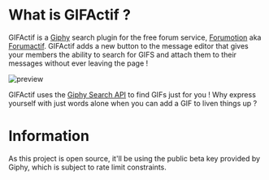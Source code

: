 # What is GIFActif ?

GIFActif is a [Giphy](http://giphy.com/) search plugin for the free forum service, [Forumotion](http://www.forumotion.com/) aka [Forumactif](http://www.forumactif.com/). GIFActif adds a new button to the message editor that gives your members the ability to search for GIFS and attach them to their messages without ever leaving the page !

![preview](http://i.imgur.com/2DO0i76.gif)

GIFActif uses the [Giphy Search API](https://github.com/Giphy/GiphyAPI#search-endpoint) to find GIFs just for you ! Why express yourself with just words alone when you can add a GIF to liven things up ?

# Information
As this project is open source, it'll be using the public beta key provided by Giphy, which is subject to rate limit constraints.
